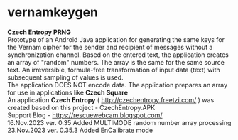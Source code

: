 # vernamkeygen
<b>Czech Entropy PRNG</b><br>
Prototype of an Android Java application for generating the same keys for the Vernam cipher for the sender and recipient of messages without a synchronization channel. Based on the entered text, the application creates an array of "random" numbers. The array is the same for the same source text. An irreversible, formula-free transformation of input data (text) with subsequent sampling of values is used.<br>
The application DOES NOT encode data. The application prepares an array for use in applications like <b>Czech Square</b><br>
An application <b>Czech Entropy</b> ( http://czechentropy.freetzi.com/ ) was created based on this project - CzechEntropy.APK<br>
Support Blog -  https://rescuewebcam.blogspot.com/ <br>
16.Nov.2023 ver. 0.35 Added MULTIMODE random number array processing<br>
23.Nov.2023 ver. 0.35.3 Added EnCalibrate mode
